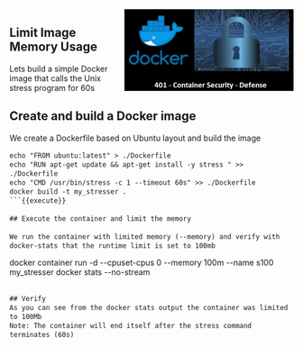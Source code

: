 <img align="right" src="./assets/docker_defense_pic_v1.jpg" width="300">

## Limit Image Memory Usage

Lets build a simple Docker image that calls the Unix stress program for 60s

## Create and build a Docker image

We create a Dockerfile based on Ubuntu layout and build the image

```
echo "FROM ubuntu:latest" > ./Dockerfile
echo "RUN apt-get update && apt-get install -y stress " >> ./Dockerfile
echo "CMD /usr/bin/stress -c 1 --timeout 60s" >> ./Dockerfile
docker build -t my_stresser .
```{{execute}}

## Execute the container and limit the memory

We run the container with limited memory (--memory) and verify with docker-stats that the runtime limit is set to 100mb

```
docker container run -d --cpuset-cpus 0 --memory 100m --name s100 my_stresser
docker stats --no-stream
```{{execute}}

## Verify
As you can see from the docker stats output the container was limited to 100Mb
Note: The container will end itself after the stress command terminates (60s)


